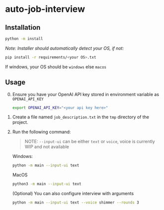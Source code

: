 # auto-job-interview
## Installation
```bash
python -m install
```

*Note: Installer should automatically detect your OS, if not:*
```bash
pip install -r requirements/<your OS>.txt
```
If windows, your OS should be `windows` else `macos`
## Usage
0. Ensure you have your OpenAI API key stored in environment variable as `OPENAI_API_KEY`
    ```bash
    export OPENAI_API_KEY="<your api key here>"
    ```
1. Create a file named `job_description.txt` in the `tmp` directory of the project.
2. Run the following command:
    
    > NOTE: `--input-ui` can be either `text` or `voice`, voice is currently WIP and not available

    Windows:
    ```bash
    python -m main --input-ui text
    ```
    MacOS
    ```bash
    python3 -m main --input-ui text
    ```
    (Optional) You can also configure interview with arguments
    ```bash
    python -m main --input-ui text --voice shimmer --rounds 3
    ```
